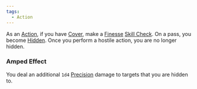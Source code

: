 ```yaml
---  
tags:  
  - Action  
---  
```

As an [Action](./Action.md), if you have [Cover](./Cover.md), make a [Finesse](./Finesse.md) [Skill Check](./Skill%20Check.md). On a pass, you become [Hidden](./Hidden.md). Once you perform a hostile action, you are no longer hidden.  
  
### Amped Effect  
You deal an additional `1d4` [Precision](./Precision.md) damage to targets that you are hidden to.